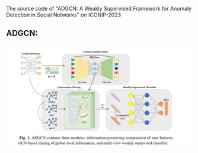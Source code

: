 The source code of "ADGCN: A Weakly Supervised Framework for Anomaly Detection in Social Networks" on ICONIP-2023

  **ADGCN:**  
---
![ADGCN Fig](https://github.com/zxlearningdeep/ADGCN-project/blob/main/fig/ADGCN.png)

